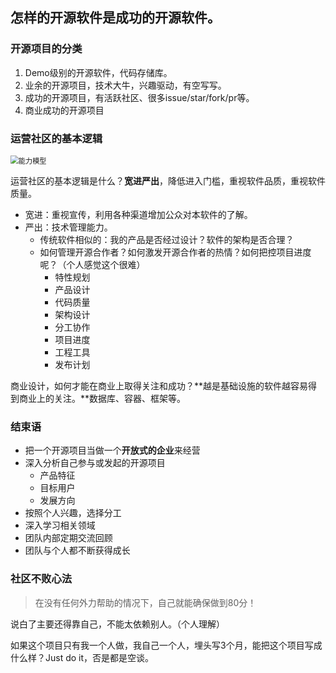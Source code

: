 ## 怎样的开源软件是成功的开源软件。

### 开源项目的分类

1. Demo级别的开源软件，代码存储库。
2. 业余的开源项目，技术大牛，兴趣驱动，有空写写。
3. 成功的开源项目，有活跃社区、很多issue/star/fork/pr等。
4. 商业成功的开源项目

### 运营社区的基本逻辑

<img src="https://images.gitee.com/uploads/images/2020/0905/195829_961839fe_5268452.png" alt="能力模型" title="model.png" style="zoom:80%;" />

运营社区的基本逻辑是什么？**宽进严出**，降低进入门槛，重视软件品质，重视软件质量。

- 宽进：重视宣传，利用各种渠道增加公众对本软件的了解。
- 严出：技术管理能力。
  - 传统软件相似的：我的产品是否经过设计？软件的架构是否合理？
  - 如何管理开源合作者？如何激发开源合作者的热情？如何把控项目进度呢？（个人感觉这个很难）
    - 特性规划
    - 产品设计
    - 代码质量
    - 架构设计
    - 分工协作
    - 项目进度
    - 工程工具
    - 发布计划

商业设计，如何才能在商业上取得关注和成功？**越是基础设施的软件越容易得到商业上的关注。**数据库、容器、框架等。

### 结束语

- 把一个开源项目当做一个**开放式的企业**来经营
- 深入分析自己参与或发起的开源项目
  - 产品特征
  - 目标用户
  - 发展方向
- 按照个人兴趣，选择分工
- 深入学习相关领域
- 团队内部定期交流回顾
- 团队与个人都不断获得成长

### 社区不败心法

>  在没有任何外力帮助的情况下，自己就能确保做到80分！

说白了主要还得靠自己，不能太依赖别人。（个人理解）

如果这个项目只有我一个人做，我自己一个人，埋头写3个月，能把这个项目写成什么样？Just do it，否是都是空谈。